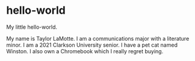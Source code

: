 # hello-world
My little hello-world.

My name is Taylor LaMotte. I am a communications major with a literature minor. I am a 2021 Clarkson University senior. I have a pet cat named Winston.
I also own a Chromebook which I really regret buying.

